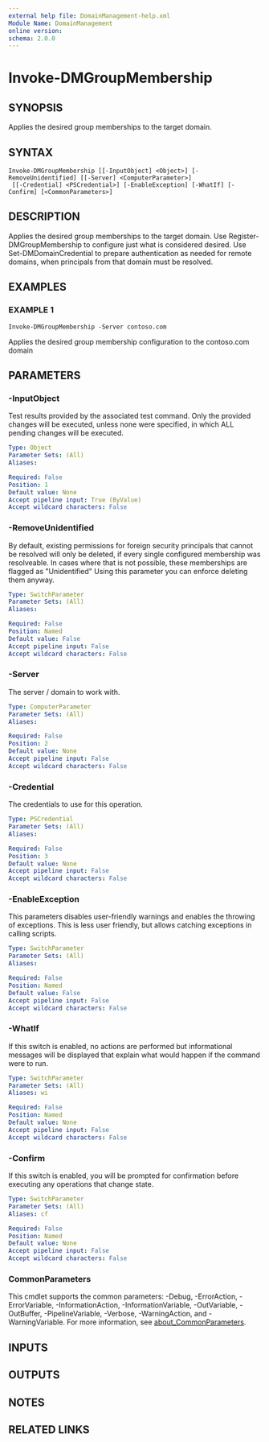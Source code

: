 ```yaml
---
external help file: DomainManagement-help.xml
Module Name: DomainManagement
online version:
schema: 2.0.0
---
```


# Invoke-DMGroupMembership

## SYNOPSIS
Applies the desired group memberships to the target domain.

## SYNTAX

```
Invoke-DMGroupMembership [[-InputObject] <Object>] [-RemoveUnidentified] [[-Server] <ComputerParameter>]
 [[-Credential] <PSCredential>] [-EnableException] [-WhatIf] [-Confirm] [<CommonParameters>]
```

## DESCRIPTION
Applies the desired group memberships to the target domain.
Use Register-DMGroupMembership to configure just what is considered desired.
Use Set-DMDomainCredential to prepare authentication as needed for remote domains, when principals from that domain must be resolved.

## EXAMPLES

### EXAMPLE 1
```
Invoke-DMGroupMembership -Server contoso.com
```

Applies the desired group membership configuration to the contoso.com domain

## PARAMETERS

### -InputObject
Test results provided by the associated test command.
Only the provided changes will be executed, unless none were specified, in which ALL pending changes will be executed.

```yaml
Type: Object
Parameter Sets: (All)
Aliases:

Required: False
Position: 1
Default value: None
Accept pipeline input: True (ByValue)
Accept wildcard characters: False
```

### -RemoveUnidentified
By default, existing permissions for foreign security principals that cannot be resolved will only be deleted, if every single configured membership was resolveable.
In cases where that is not possible, these memberships are flagged as "Unidentified"
Using this parameter you can enforce deleting them anyway.

```yaml
Type: SwitchParameter
Parameter Sets: (All)
Aliases:

Required: False
Position: Named
Default value: False
Accept pipeline input: False
Accept wildcard characters: False
```

### -Server
The server / domain to work with.

```yaml
Type: ComputerParameter
Parameter Sets: (All)
Aliases:

Required: False
Position: 2
Default value: None
Accept pipeline input: False
Accept wildcard characters: False
```

### -Credential
The credentials to use for this operation.

```yaml
Type: PSCredential
Parameter Sets: (All)
Aliases:

Required: False
Position: 3
Default value: None
Accept pipeline input: False
Accept wildcard characters: False
```

### -EnableException
This parameters disables user-friendly warnings and enables the throwing of exceptions.
This is less user friendly, but allows catching exceptions in calling scripts.

```yaml
Type: SwitchParameter
Parameter Sets: (All)
Aliases:

Required: False
Position: Named
Default value: False
Accept pipeline input: False
Accept wildcard characters: False
```

### -WhatIf
If this switch is enabled, no actions are performed but informational messages will be displayed that explain what would happen if the command were to run.

```yaml
Type: SwitchParameter
Parameter Sets: (All)
Aliases: wi

Required: False
Position: Named
Default value: None
Accept pipeline input: False
Accept wildcard characters: False
```

### -Confirm
If this switch is enabled, you will be prompted for confirmation before executing any operations that change state.

```yaml
Type: SwitchParameter
Parameter Sets: (All)
Aliases: cf

Required: False
Position: Named
Default value: None
Accept pipeline input: False
Accept wildcard characters: False
```

### CommonParameters
This cmdlet supports the common parameters: -Debug, -ErrorAction, -ErrorVariable, -InformationAction, -InformationVariable, -OutVariable, -OutBuffer, -PipelineVariable, -Verbose, -WarningAction, and -WarningVariable. For more information, see [about_CommonParameters](http://go.microsoft.com/fwlink/?LinkID=113216).

## INPUTS

## OUTPUTS

## NOTES

## RELATED LINKS
